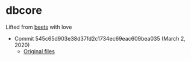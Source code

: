 # dbcore

Lifted from [beets](https://github.com/beetbox/beets/) with love
* Commit 545c65d903e38d37fd2c1734ec69eac609bea035 (March 2, 2020)
    - [Original files](https://github.com/beetbox/beets/tree/545c65d903e38d37fd2c1734ec69eac609bea035/beets/dbcore)

